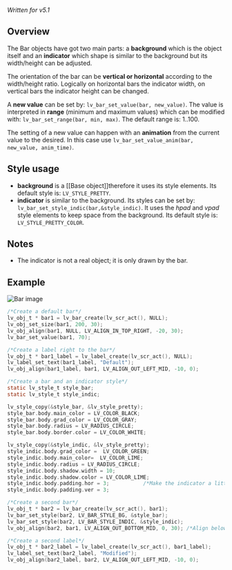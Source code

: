 _Written for v5.1_

## Overview

The Bar objects have got two main parts: a **background** which is the object itself and an **indicator** which shape is similar to the background but its width/height can be adjusted. 

The orientation of the bar can be **vertical or horizontal** according to the width/height ratio. Logically on horizontal bars the indicator width, on vertical bars the indicator height can be changed. 

A **new value** can be set by: `lv_bar_set_value(bar, new_value)`. The value is interpreted in **range** (minimum and maximum values) which can be modified with: `lv_bar_set_range(bar, min, max)`. The default range is: 1..100.

The setting of a new value can happen with an **animation** from the current value to the desired. In this case use `lv_bar_set_value_anim(bar, new_value, anim_time)`.

## Style usage

- **background** is a [[Base object]]therefore it uses its style elements. Its default style is: `LV_STYLE_PRETTY`.  
- **indicator** is similar to the background. Its styles can be set by: `lv_bar_set_style_indic(bar,&style_indic)`. It uses the _hpad_ and _vpad_ style elements to keep space from the background. Its default style is: `LV_STYLE_PRETTY_COLOR`.

## Notes

- The indicator is not a real object; it is only drawn by the bar.

## Example

![Bar image](http://doc.littlevgl.com/img/bar-lv_bar.png)

```c
/*Create a default bar*/
lv_obj_t * bar1 = lv_bar_create(lv_scr_act(), NULL);
lv_obj_set_size(bar1, 200, 30);
lv_obj_align(bar1, NULL, LV_ALIGN_IN_TOP_RIGHT, -20, 30);
lv_bar_set_value(bar1, 70);

/*Create a label right to the bar*/
lv_obj_t * bar1_label = lv_label_create(lv_scr_act(), NULL);
lv_label_set_text(bar1_label, "Default");
lv_obj_align(bar1_label, bar1, LV_ALIGN_OUT_LEFT_MID, -10, 0);

/*Create a bar and an indicator style*/
static lv_style_t style_bar;
static lv_style_t style_indic;

lv_style_copy(&style_bar, &lv_style_pretty);
style_bar.body.main_color = LV_COLOR_BLACK;
style_bar.body.grad_color = LV_COLOR_GRAY;
style_bar.body.radius = LV_RADIUS_CIRCLE;
style_bar.body.border.color = LV_COLOR_WHITE;

lv_style_copy(&style_indic, &lv_style_pretty);
style_indic.body.grad_color =  LV_COLOR_GREEN;
style_indic.body.main_color=  LV_COLOR_LIME;
style_indic.body.radius = LV_RADIUS_CIRCLE;
style_indic.body.shadow.width = 10;
style_indic.body.shadow.color = LV_COLOR_LIME;
style_indic.body.padding.hor = 3;           /*Make the indicator a little bit smaller*/
style_indic.body.padding.ver = 3;

/*Create a second bar*/
lv_obj_t * bar2 = lv_bar_create(lv_scr_act(), bar1);
lv_bar_set_style(bar2, LV_BAR_STYLE_BG, &style_bar);
lv_bar_set_style(bar2, LV_BAR_STYLE_INDIC, &style_indic);
lv_obj_align(bar2, bar1, LV_ALIGN_OUT_BOTTOM_MID, 0, 30); /*Align below 'bar1'*/

/*Create a second label*/
lv_obj_t * bar2_label = lv_label_create(lv_scr_act(), bar1_label);
lv_label_set_text(bar2_label, "Modified");
lv_obj_align(bar2_label, bar2, LV_ALIGN_OUT_LEFT_MID, -10, 0);
```
